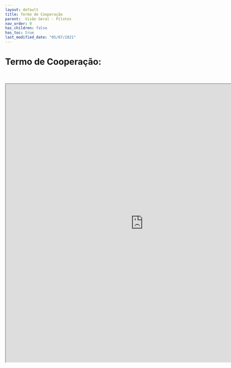```yaml
---
layout: default
title: Termo de Cooperação
parent:  Visão Geral - Pilotos
nav_order: 9
has_children: false
has_toc: true
last_modified_date: "05/07/2021"
---
```


# Termo de Cooperação:

<br>
<br>

<iframe src="https://cgiap-saps.github.io/Pilotos/compromisso.pdf" width="890px" height="900px" width="100%"></iframe>
